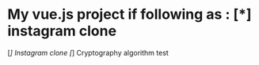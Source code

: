 # My vue.js project if following as : [*] instagram clone
[*] Instagram clone
[*] Cryptography algorithm test
 

